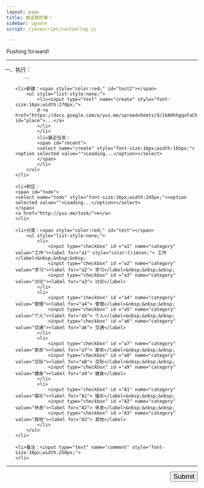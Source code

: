 ```yaml
---
layout: page
title: 做该做的事！
sidebar: ignore
script: /javascript/custom/log.js

---
```


Pushing forward!

---

<form action="https://script.google.com/macros/s/AKfycbxRYZQtTQ3qBQtxU5Q1iMV9_hlgvgALyTyID42IUNfDouFsajfN/exec" method="GET">

<ol style="list-style-type: cjk-ideographic;">
    <li>执行：
        <ol id="log" style="list-style:none;">
            <li>...</li>
        </ol>
    </li>

    <li>新建：<span style="color:red;" id="test2"></span>
        <ul style="list-style:none;">
            <li><input type="text" name="create" style="font-size:16px;width:270px;">
            @ <a href="https://docs.google.com/a/yuz.me/spreadsheets/d/1k6HhhgqxFaCh5VRzfqmkuODzh59lUI7TUpEEzhWUsLw/edit#gid=669333296" id="place">...</a>
            </li>
            </li>
            <li>最近任务：
            <span id="recent">
            <select name="create" style="font-size:16px;width:165px;"><option selected value="">Loading...</option></select>
            </span>
            </li>
        </ul>
    </li>

    <li>积压：
    <span id="todo">
    <select name="todo" style="font-size:16px;width:245px;"><option selected value="">Loading...</option></select>
    </span>
    <a href="http://yuz.me/task/">⊕</a>
    </li>

    <li>分类：<span style="color:red;" id="test"></span>
        <ul style="list-style:none;">
            <li>
                <input type="checkbox" id ="a1" name="category" value="工作"><label for="a1" style="color:Crimson;"> 工作</label>&nbsp;&nbsp;&nbsp;
                <input type="checkbox" id ="a2" name="category" value="学习"><label for="a2"> 学习</label>&nbsp;&nbsp;&nbsp;
                <input type="checkbox" id ="a3" name="category" value="讨论"><label for="a3"> 讨论</label>
            </li>
            <li>
                <input type="checkbox" id ="a4" name="category" value="管理"><label for="a4"> 管理</label>&nbsp;&nbsp;&nbsp;
                <input type="checkbox" id ="a5" name="category" value="个人"><label for="a5"> 个人</label>&nbsp;&nbsp;&nbsp;
                <input type="checkbox" id ="a6" name="category" value="交通"><label for="a6"> 交通</label>
            </li>
            <li>
                <input type="checkbox" id ="a7" name="category" value="家务"><label for="a7"> 家务</label>&nbsp;&nbsp;&nbsp;
                <input type="checkbox" id ="a8" name="category" value="交际"><label for="a8"> 交际</label>&nbsp;&nbsp;&nbsp;
                <input type="checkbox" id ="a9" name="category" value="健身"><label for="a9"> 健身</label>
            </li>
            <li>
                <input type="checkbox" id ="A1" name="category" value="娱乐"><label for="A1"> 娱乐</label>&nbsp;&nbsp;&nbsp;
                <input type="checkbox" id ="A2" name="category" value="休息"><label for="A2"> 休息</label>&nbsp;&nbsp;&nbsp;
                <input type="checkbox" id ="A3" name="category" value="其他"><label for="A3"> 其他</label>
            </li>
        </ul>
    </li>

    <li>备注：<input type="text" name="comment" style="font-size:16px;width:250px;">
    </li>
</ol>

<hr>

<p>
<input type="submit" value="Submit" id="submit" style="font-size:18px;float: right;margin-bottom:60px;">
</p>

</form>
